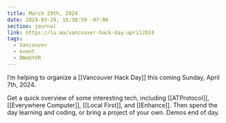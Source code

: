```yaml
---
title: March 29th, 2024
date: 2024-03-29, 15:38:59 -07:00
section: journal
link: https://lu.ma/vancouver-hack-day-april2024
tags:
  - Vancouver
  - event
  - DWebYVR
---
```

I’m helping to organize a [[Vancouver Hack Day]] this coming Sunday, April 7th, 2024.

Get a quick overview of some interesting tech, including [[ATProtocol]], [[Everywhere Computer]], [[Local First]], and [[Enhance]]. Then spend the day learning and coding, or bring a project of your own. Demos end of day. 